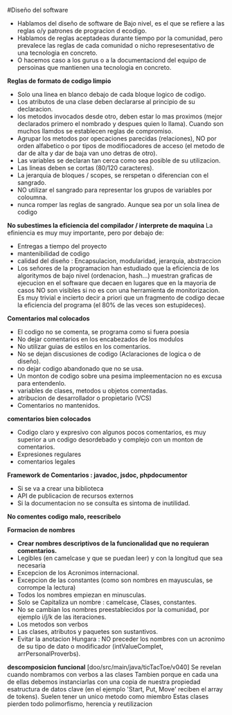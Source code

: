 #Diseño del software
- Hablamos del diseño de software de Bajo nivel, es el que se refiere a las reglas o/y patrones de progracion d ecodigo.
- Hablamos de reglas aceptadeas durante tiempo por la comunidad, pero prevalece las reglas de cada comunidad o nicho represesentativo de una tecnologia en concreto.
- O hacemos caso a los gurus o a la documentaciond del equipo de persoinas que mantienen una tecnologia en concreto.

**Reglas de formato de codigo limpio**
- Solo una linea en blanco debajo de cada bloque logico de codigo.
- Los atributos de una clase deben declararse al principio de su declaracion.
- los metodos invocados desde otro, deben estar lo mas proximos (mejor declarados primero el nombrado y despues quien lo llama). Cuando son muchos llamdos se establecen reglas de compromiso.
- Agrupar los metodos por opecaciones parecidas (relaciones), NO por orden alfabetico o por tipos de modifiocadores de acceso (el metodo de dar de alta y dar de baja van uno detras de otro).
- Las variables se declaran tan cerca como sea posible de su utilizacion.
- Las lineas deben se cortas (80/120 caracteres).
- La jerarquia de bloques / scopes, se rerspetan o diferencian con el sangrado.
- NO utilizar el sangrado para representar los grupos de variables por coloumna.
- nunca romper las reglas de sangrado. Aunque sea por un sola linea de codigo

**No subestimes la eficiencia del compilador / interprete de maquina**
La efiniencia es muy muy importante, pero por debajo de:
- Entregas a tiempo del proyecto
- mantenibilidad de codigo
- calidad del diseño : Encapsulacion, modularidad, jerarquia, abstraccion
- Los señores de la programacion han estudiado que la eficiencia de los algoritymos de bajo nivel (ordenacion, hash...) muestran graficas de ejecucion en el software que decaen en lugares que en la mayoria de casos NO son visibles si no es con una herramienta de monitorizacion. Es muy trivial e incierto decir a priori que un fragmento de codigo decae la eficiencia del programa (el 80% de las veces son estupideces).

**Comentarios mal colocados**
- El codigo no se comenta, se programa como si fuera poesia
- No dejar comentarios en los encabezados de los modulos
- No utilizar guias de estilos en los comentarios.
- No se dejan discusiones de codigo (Aclaraciones de logica o de diseño).
- no dejar codigo abandonado que no se usa.
- Un monton de codigo sobre una pesima impleementacion no es excusa para entendenlo.
- variables de clases, metodos u objetos comentadas.
- atribucion de desarrollador o propietario (VCS)
- Comentarios no mantenidos.

**comentarios bien colocados**
- Codigo claro y expresivo con algunos pocos comentarios, es muy superior a un codigo desordebado y complejo con un monton de comentarios.
- Expresiones regulares
- comentarios legales

**Framework de Comentarios : javadoc, jsdoc, phpdocumentor**
- Si se va a crear una biblioteca
- API de publicacion de recursos externos
- Si la documentacion no se consulta es sintoma de inutilidad.

**No comentes codigo malo, reescribelo**

**Formacion de nombres**
- **Crear nombres descriptivos de la funcionalidad que no requieran comentarios.**
- Legibles (en camelcase y que se puedan leer) y con la longitud que sea necesaria
- Excepcion de los Acronimos internacional.
- Excepcion de las constantes (como son nombres en mayusculas, se corrompe la lectura)
- Todos los nombres empiezan en minusculas.
- Solo se Capitaliza un nombre : camelcase, Clases, constantes.
- No se cambian los nombres preestablecidos por la comunidad, por ejemplo i/j/k de las iteraciones.
- Los metodos son verbos
- Las clases, atributos y paquetes son sustantivos.
- Evitar la anotacion Hungara : NO preceder los nombres con un acronimo de su tipo de dato o modificador (intValueComplet, arrPersonalProverbs).

**descomposicion funcional** [doo/src/main/java/ticTacToe/v040]
Se revelan cuando nombramos con verbos a las clases
Tambien porque en cada una de ellas debemos instanciarlas con una copia de nuestra propiedad esatructura de datos clave (en el ejemplo 'Start, Put, Move' reciben el array de tokens).
Suelen tener un unico metodo como miembro
Estas clases pierden todo polimorfismo, herencia y reutilizacion
